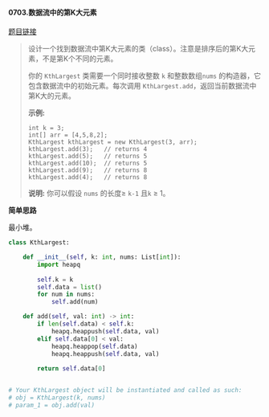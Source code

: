 #### 0703.数据流中的第K大元素

[题目链接](https://leetcode-cn.com/problems/kth-largest-element-in-a-stream)

> 设计一个找到数据流中第K大元素的类（class）。注意是排序后的第K大元素，不是第K个不同的元素。
>
> 你的 `KthLargest` 类需要一个同时接收整数 `k` 和整数数组`nums` 的构造器，它包含数据流中的初始元素。每次调用 `KthLargest.add`，返回当前数据流中第K大的元素。
>
> **示例:**
>
> ```
> int k = 3;
> int[] arr = [4,5,8,2];
> KthLargest kthLargest = new KthLargest(3, arr);
> kthLargest.add(3);   // returns 4
> kthLargest.add(5);   // returns 5
> kthLargest.add(10);  // returns 5
> kthLargest.add(9);   // returns 8
> kthLargest.add(4);   // returns 8
> ```
>
> **说明:** 
> 你可以假设 `nums` 的长度≥ `k-1` 且`k` ≥ 1。

**简单思路**

最小堆。

```python
class KthLargest:

    def __init__(self, k: int, nums: List[int]):
        import heapq
        
        self.k = k
        self.data = list()
        for num in nums:
            self.add(num)

    def add(self, val: int) -> int:
        if len(self.data) < self.k:
            heapq.heappush(self.data, val)
        elif self.data[0] < val:
            heapq.heappop(self.data)
            heapq.heappush(self.data, val)
        
        return self.data[0]


# Your KthLargest object will be instantiated and called as such:
# obj = KthLargest(k, nums)
# param_1 = obj.add(val)
```

